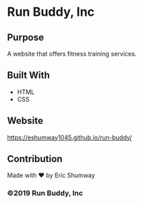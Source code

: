 # Run Buddy, Inc

## Purpose
A website that offers fitness training services.

## Built With
* HTML
* CSS

## Website
https://eshumway1045.github.io/run-buddy/

## Contribution
Made with ❤️ by Eric Shumway

### ©️2019 Run Buddy, Inc

